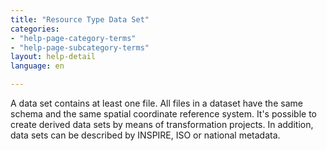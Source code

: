 ```yaml
---
title: "Resource Type Data Set"
categories:
- "help-page-category-terms"
- "help-page-subcategory-terms"
layout: help-detail
language: en

---
```


A data set contains at least one file. All files in a dataset have the same schema and the same spatial coordinate reference system. It's possible to create derived data sets by means of transformation projects. In addition, data sets can be described by INSPIRE, ISO or national metadata.
